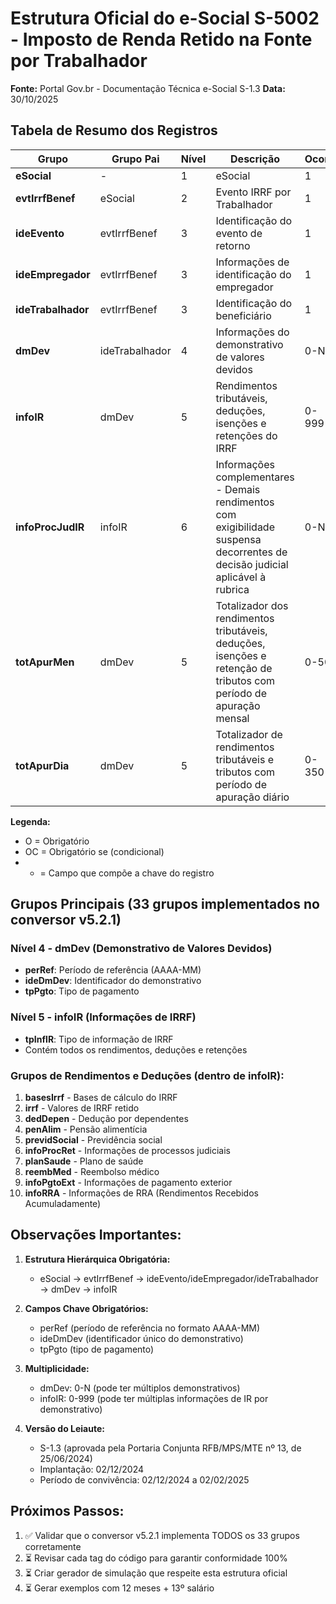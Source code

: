 # Estrutura Oficial do e-Social S-5002 - Imposto de Renda Retido na Fonte por Trabalhador

**Fonte:** Portal Gov.br - Documentação Técnica e-Social S-1.3
**Data:** 30/10/2025

## Tabela de Resumo dos Registros

| Grupo | Grupo Pai | Nível | Descrição | Ocor. | Chave | Condição |
|-------|-----------|-------|-----------|-------|-------|----------|
| **eSocial** | - | 1 | eSocial | 1 | - | O |
| **evtIrrfBenef** | eSocial | 2 | Evento IRRF por Trabalhador | 1 | Id | O |
| **ideEvento** | evtIrrfBenef | 3 | Identificação do evento de retorno | 1 | perApur* | O |
| **ideEmpregador** | evtIrrfBenef | 3 | Informações de identificação do empregador | 1 | nrInsc*, tpInsc* | O |
| **ideTrabalhador** | evtIrrfBenef | 3 | Identificação do beneficiário | 1 | nrInsc* | O |
| **dmDev** | ideTrabalhador | 4 | Informações do demonstrativo de valores devidos | 0-N | perRef*, ideDmDev*, tpPgto* | OC |
| **infoIR** | dmDev | 5 | Rendimentos tributáveis, deduções, isenções e retenções do IRRF | 0-999 | tpInfIR* | O |
| **infoProcJudIR** | infoIR | 6 | Informações complementares - Demais rendimentos com exigibilidade suspensa decorrentes de decisão judicial aplicável à rubrica | 0-N | nrL* | OC |
| **totApurMen** | dmDev | 5 | Totalizador dos rendimentos tributáveis, deduções, isenções e retenção de tributos com período de apuração mensal | 0-50 | CRMen* | OC |
| **totApurDia** | dmDev | 5 | Totalizador de rendimentos tributáveis e tributos com período de apuração diário | 0-350 | perApurDia*, CRDia*, tpInfIR*, paisResid* | OC |

**Legenda:**
- O = Obrigatório
- OC = Obrigatório se (condicional)
- * = Campo que compõe a chave do registro

## Grupos Principais (33 grupos implementados no conversor v5.2.1)

### Nível 4 - dmDev (Demonstrativo de Valores Devidos)
- **perRef**: Período de referência (AAAA-MM)
- **ideDmDev**: Identificador do demonstrativo
- **tpPgto**: Tipo de pagamento

### Nível 5 - infoIR (Informações de IRRF)
- **tpInfIR**: Tipo de informação de IRRF
- Contém todos os rendimentos, deduções e retenções

### Grupos de Rendimentos e Deduções (dentro de infoIR):
1. **basesIrrf** - Bases de cálculo do IRRF
2. **irrf** - Valores de IRRF retido
3. **dedDepen** - Dedução por dependentes
4. **penAlim** - Pensão alimentícia
5. **previdSocial** - Previdência social
6. **infoProcRet** - Informações de processos judiciais
7. **planSaude** - Plano de saúde
8. **reembMed** - Reembolso médico
9. **infoPgtoExt** - Informações de pagamento exterior
10. **infoRRA** - Informações de RRA (Rendimentos Recebidos Acumuladamente)

## Observações Importantes:

1. **Estrutura Hierárquica Obrigatória:**
   - eSocial → evtIrrfBenef → ideEvento/ideEmpregador/ideTrabalhador → dmDev → infoIR

2. **Campos Chave Obrigatórios:**
   - perRef (período de referência no formato AAAA-MM)
   - ideDmDev (identificador único do demonstrativo)
   - tpPgto (tipo de pagamento)

3. **Multiplicidade:**
   - dmDev: 0-N (pode ter múltiplos demonstrativos)
   - infoIR: 0-999 (pode ter múltiplas informações de IR por demonstrativo)

4. **Versão do Leiaute:**
   - S-1.3 (aprovada pela Portaria Conjunta RFB/MPS/MTE nº 13, de 25/06/2024)
   - Implantação: 02/12/2024
   - Período de convivência: 02/12/2024 a 02/02/2025

## Próximos Passos:

1. ✅ Validar que o conversor v5.2.1 implementa TODOS os 33 grupos corretamente
2. ⏳ Revisar cada tag do código para garantir conformidade 100%
3. ⏳ Criar gerador de simulação que respeite esta estrutura oficial
4. ⏳ Gerar exemplos com 12 meses + 13º salário
